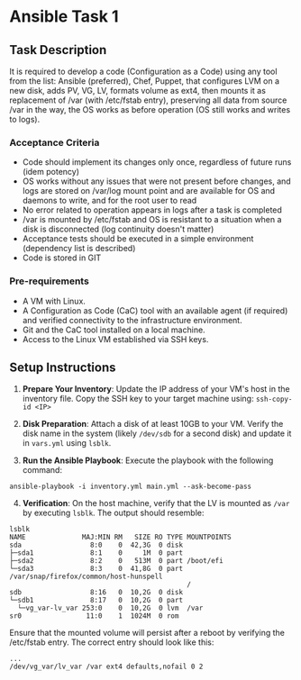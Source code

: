# Ansible Task 1

## Task Description

It is required to develop a code (Configuration as a Code) using any tool from the list: Ansible (preferred), Chef, Puppet, that configures LVM on a new disk, adds PV, VG, LV, formats volume as ext4, then mounts it as replacement of /var (with /etc/fstab entry), preserving all data from source /var in the way, the OS works as before operation (OS still works and writes to logs).

### Acceptance Criteria

- Code should implement its changes only once, regardless of future runs (idem potency)
- OS works without any issues that were not present before changes, and logs are stored on /var/log mount point and are available for OS and daemons to write, and for the root user to read
- No error related to operation appears in logs after a task is completed
- /var is mounted by /etc/fstab and OS is resistant to a situation when a disk is disconnected (log continuity doesn't matter)
- Acceptance tests should be executed in a simple environment (dependency list is described)
- Code is stored in GIT

### Pre-requirements

- A VM with Linux.
- A Configuration as Code (CaC) tool with an available agent (if required) and verified connectivity to the infrastructure environment.
- Git and the CaC tool installed on a local machine.
- Access to the Linux VM established via SSH keys.

## Setup Instructions

1. **Prepare Your Inventory**: Update the IP address of your VM's host in the inventory file. Copy the SSH key to your target machine using:
`ssh-copy-id <IP>`

2. **Disk Preparation**: Attach a disk of at least 10GB to your VM. Verify the disk name in the system (likely `/dev/sdb` for a second disk) and update it in `vars.yml` using `lsblk`.

3. **Run the Ansible Playbook**:
Execute the playbook with the following command:

`ansible-playbook -i inventory.yml main.yml --ask-become-pass`

4. **Verification**:
On the host machine, verify that the LV is mounted as `/var` by executing `lsblk`. The output should resemble:

```
lsblk
NAME              MAJ:MIN RM   SIZE RO TYPE MOUNTPOINTS
sda                 8:0    0  42,3G  0 disk
├─sda1              8:1    0     1M  0 part
├─sda2              8:2    0   513M  0 part /boot/efi
└─sda3              8:3    0  41,8G  0 part /var/snap/firefox/common/host-hunspell
                                            /
sdb                 8:16   0  10,2G  0 disk
└─sdb1              8:17   0  10,2G  0 part
  └─vg_var-lv_var 253:0    0  10,2G  0 lvm  /var
sr0                11:0    1  1024M  0 rom
```

Ensure that the mounted volume will persist after a reboot by verifying the /etc/fstab entry. The correct entry should look like this:
```
...
/dev/vg_var/lv_var /var ext4 defaults,nofail 0 2
```
